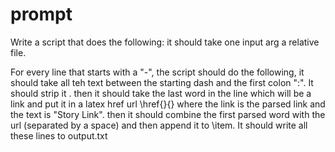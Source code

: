# prompt

Write a script that does the following: it should take one input arg a relative file.

For every line that starts with a "-", the script should do the following, it should take all teh text between the starting dash and the first colon ":". It should strip it . then it should take the last word in the line which will be a link and put it in a latex href url \href{}{} where the link is the parsed link and the text is "Story Link". then it should combine the first parsed word with the url (separated by a space) and then append it to \item. It should write all these lines to output.txt


